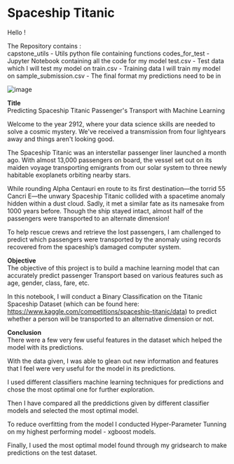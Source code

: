 # Spaceship Titanic 

Hello ! 

The Repository contains :   
capstone_utils - Utils python file containing functions
codes_for_test - Jupyter Notebook containing all the code for my model 
test.csv - Test data which I will test my model on
train.csv - Training data I will train my model on 
sample_submission.csv - The final format my predictions need to be in

![image](https://github.com/user-attachments/assets/99708a45-2365-4916-82be-ffc6794feab0)

**Title**  
Predicting Spaceship Titanic Passenger's Transport with Machine Learning

Welcome to the year 2912, where your data science skills are needed to solve a cosmic mystery. We've received a transmission from four lightyears away and things aren't looking good.

The Spaceship Titanic was an interstellar passenger liner launched a month ago. With almost 13,000 passengers on board, the vessel set out on its maiden voyage transporting emigrants from our solar system to three newly habitable exoplanets orbiting nearby stars.

While rounding Alpha Centauri en route to its first destination—the torrid 55 Cancri E—the unwary Spaceship Titanic collided with a spacetime anomaly hidden within a dust cloud. Sadly, it met a similar fate as its namesake from 1000 years before. Though the ship stayed intact, almost half of the passengers were transported to an alternate dimension!

To help rescue crews and retrieve the lost passengers, I am challenged to predict which passengers were transported by the anomaly using records recovered from the spaceship’s damaged computer system.

**Objective**   
The objective of this project is to build a machine learning model that can accurately predict passenger Transport based on various features such as age, gender, class, fare, etc.

In this notebook, I will conduct a Binary Classification on the Titanic Spaceship Dataset (which can be found here: https://www.kaggle.com/competitions/spaceship-titanic/data) to predict whether a person will be transported to an alternative dimension or not.

**Conclusion**   
There were a few very few useful features in the dataset which helped the model with its predictions.

With the data given, I was able to glean out new information and features that I feel were very useful for the model in its predictions.

I used different classifiers machine learning techniques for predictions and chose the most optimal one for further exploration.

Then I have compared all the preddictions given by different classifier models and selected the most optimal model.

To reduce overfitting from the model I conducted Hyper-Parameter Tunning on my highest performing model - xgboost models.

Finally, I used the most optimal model found through my gridsearch to make predictions on the test dataset.
